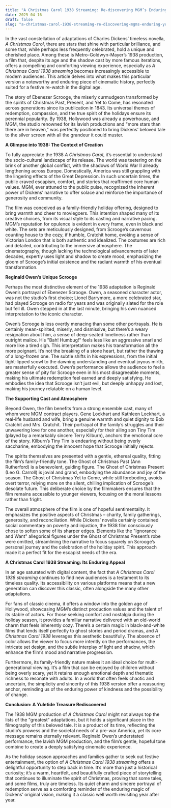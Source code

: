 ```yaml
---
title: "A Christmas Carol 1938 Streaming: Re-discovering MGM’s Enduring Yuletide Classic"
date: 2025-04-16
draft: false
slug: "a-christmas-carol-1938-streaming-re-discovering-mgms-enduring-yuletide-classic" 
---
```


In the vast constellation of adaptations of Charles Dickens’ timeless novella, *A Christmas Carol*, there are stars that shine with particular brilliance, and some that, while perhaps less frequently celebrated, hold a unique and cherished place. Among these is Metro-Goldwyn-Mayer’s 1938 production, a film that, despite its age and the shadow cast by more famous iterations, offers a compelling and comforting viewing experience, especially as *A Christmas Carol 1938 streaming* becomes increasingly accessible to modern audiences. This article delves into what makes this particular version a noteworthy and enduring piece of cinematic history, perfectly suited for a festive re-watch in the digital age.

The story of Ebenezer Scrooge, the miserly curmudgeon transformed by the spirits of Christmas Past, Present, and Yet to Come, has resonated across generations since its publication in 1843. Its universal themes of redemption, compassion, and the true spirit of the holidays ensure its perennial popularity. By 1938, Hollywood was already a powerhouse, and MGM, the studio renowned for its lavish productions and "more stars than there are in heaven," was perfectly positioned to bring Dickens’ beloved tale to the silver screen with all the grandeur it could muster.

**A Glimpse into 1938: The Context of Creation**

To fully appreciate the 1938 *A Christmas Carol*, it’s essential to understand the socio-cultural landscape of its release. The world was teetering on the brink of another global conflict, with the shadows of World War II already lengthening across Europe. Domestically, America was still grappling with the lingering effects of the Great Depression. In such uncertain times, the public craved escapism, comfort, and stories that reaffirmed core human values. MGM, ever attuned to the public pulse, recognized the inherent power of Dickens’ narrative to offer solace and reinforce the importance of generosity and community.

The film was conceived as a family-friendly holiday offering, designed to bring warmth and cheer to moviegoers. This intention shaped many of its creative choices, from its visual style to its casting and narrative pacing. MGM’s reputation for opulence is evident in every frame, even in black and white. The sets are meticulously designed, from Scrooge’s cavernous counting house to the cozy, if humble, Cratchit home, evoking a sense of Victorian London that is both authentic and idealized. The costumes are rich and detailed, contributing to the immersive atmosphere. The cinematography, though lacking the technological advancements of later decades, expertly uses light and shadow to create mood, emphasizing the gloom of Scrooge’s initial existence and the radiant warmth of his eventual transformation.

**Reginald Owen’s Unique Scrooge**

Perhaps the most distinctive element of the 1938 adaptation is Reginald Owen’s portrayal of Ebenezer Scrooge. Owen, a seasoned character actor, was not the studio’s first choice; Lionel Barrymore, a more celebrated star, had played Scrooge on radio for years and was originally slated for the role but fell ill. Owen stepped in at the last minute, bringing his own nuanced interpretation to the iconic character.

Owen’s Scrooge is less overtly menacing than some other portrayals. He is certainly mean-spirited, miserly, and dismissive, but there’s a weary resignation about him, a sense of deep-seated loneliness rather than outright malice. His "Bah! Humbug!" feels less like an aggressive snarl and more like a tired sigh. This interpretation makes his transformation all the more poignant. It’s not the breaking of a stone heart, but rather the thawing of a long-frozen one. The subtle shifts in his expressions, from the initial tight-lipped scowl to the dawning understanding and eventual joyous mirth, are masterfully executed. Owen’s performance allows the audience to feel a greater sense of pity for Scrooge even in his most disagreeable moments, making his ultimate redemption feel earned and deeply satisfying. He embodies the idea that Scrooge isn’t just evil, but deeply unhappy and lost, making his journey relatable on a human level.

**The Supporting Cast and Atmosphere**

Beyond Owen, the film benefits from a strong ensemble cast, many of whom were MGM contract players. Gene Lockhart and Kathleen Lockhart, a real-life husband and wife, bring a genuine warmth and quiet dignity to Bob Cratchit and Mrs. Cratchit. Their portrayal of the family’s struggles and their unwavering love for one another, especially for their ailing son Tiny Tim (played by a remarkably sincere Terry Kilburn), anchors the emotional core of the story. Kilburn’s Tiny Tim is endearing without being overly saccharine, embodying the innocent hope that Scrooge initially rejects.

The spirits themselves are presented with a gentle, ethereal quality, fitting the film’s family-friendly tone. The Ghost of Christmas Past (Ann Rutherford) is a benevolent, guiding figure. The Ghost of Christmas Present (Leo G. Carroll) is jovial and grand, embodying the abundance and joy of the season. The Ghost of Christmas Yet to Come, while still foreboding, avoids overt terror, relying more on the silent, chilling implication of Scrooge’s desolate future. This deliberate choice by the filmmakers ensures that the film remains accessible to younger viewers, focusing on the moral lessons rather than fright.

The overall atmosphere of the film is one of hopeful sentimentality. It emphasizes the positive aspects of Christmas – charity, family gatherings, generosity, and reconciliation. While Dickens’ novella certainly contained social commentary on poverty and injustice, the 1938 film consciously chose to soften some of its sharper edges. Elements like the "Ignorance and Want" allegorical figures under the Ghost of Christmas Present’s robe were omitted, streamlining the narrative to focus squarely on Scrooge’s personal journey and the celebration of the holiday spirit. This approach made it a perfect fit for the escapist needs of the era.

**A Christmas Carol 1938 Streaming: Its Enduring Appeal**

In an age saturated with digital content, the fact that *A Christmas Carol 1938 streaming* continues to find new audiences is a testament to its timeless quality. Its accessibility on various platforms means that a new generation can discover this classic, often alongside the many other adaptations.

For fans of classic cinema, it offers a window into the golden age of Hollywood, showcasing MGM’s distinct production values and the talent of its stable of actors. For those seeking comfort and nostalgia during the holiday season, it provides a familiar narrative delivered with an old-world charm that feels inherently cozy. There’s a certain magic in black-and-white films that lends itself perfectly to ghost stories and period dramas, and *A Christmas Carol 1938* leverages this aesthetic beautifully. The absence of color allows the viewer to focus more intently on the performances, the intricate set design, and the subtle interplay of light and shadow, which enhance the film’s mood and narrative progression.

Furthermore, its family-friendly nature makes it an ideal choice for multi-generational viewing. It’s a film that can be enjoyed by children without being overly scary, yet it retains enough emotional depth and thematic richness to resonate with adults. In a world that often feels chaotic and uncertain, the simplicity and sincerity of this 1938 version offer a reassuring anchor, reminding us of the enduring power of kindness and the possibility of change.

**Conclusion: A Yuletide Treasure Rediscovered**

The 1938 MGM production of *A Christmas Carol* might not always top the lists of the "greatest" adaptations, but it holds a significant place in the filmography of this beloved tale. It is a product of its time, reflecting the studio’s prowess and the societal needs of a pre-war America, yet its core message remains eternally relevant. Reginald Owen’s understated performance, the lavish MGM production, and the film’s gentle, hopeful tone combine to create a deeply satisfying cinematic experience.

As the holiday season approaches and families gather to seek out festive entertainment, the option of *A Christmas Carol 1938 streaming* offers a delightful opportunity to step back in time. It’s more than just a historical curiosity; it’s a warm, heartfelt, and beautifully crafted piece of storytelling that continues to illuminate the spirit of Christmas, proving that some tales, and some films, truly are timeless. Its quiet charm and sincere portrayal of redemption serve as a comforting reminder of the enduring magic of Dickens’ original vision, making it a classic well worth revisiting year after year.